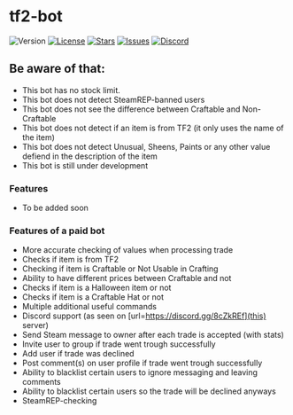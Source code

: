 # tf2-bot
![Version](https://img.shields.io/github/package-json/v/confernn/tf2-bot.svg)
[![License](https://img.shields.io/github/license/confernn/tf2-bot.svg)](https://github.com/confernn/auto-accept-donations/blob/master/LICENSE)
[![Stars](https://img.shields.io/github/stars/confernn/tf2-bot.svg)](https://github.com/confernn/tf2-bot/stargazers)
[![Issues](https://img.shields.io/github/issues/confernn/tf2-bot.svg)](https://github.com/confernn/tf2-bot/issues)
[![Discord](https://img.shields.io/discord/467040686982692865.svg)](https://discord.gg/t8nHSvA)

## Be aware of that:
* This bot has no stock limit.
* This bot does not detect SteamREP-banned users
* This bot does not see the difference between Craftable and Non-Craftable
* This bot does not detect if an item is from TF2 (it only uses the name of the item)
* This bot does not detect Unusual, Sheens, Paints or any other value defiend in the description of the item
* This bot is still under development

### Features
* To be added soon

### Features of a paid bot
* More accurate checking of values when processing trade
* Checks if item is from TF2
* Checking if item is Craftable or Not Usable in Crafting
* Ability to have different prices between Craftable and not
* Checks if item is a Halloween item or not
* Checks if item is a Craftable Hat or not
* Multiple additional useful commands
* Discord support (as seen on [url=https://discord.gg/8cZkREf](this) server)
* Send Steam message to owner after each trade is accepted (with stats)
* Invite user to group if trade went trough successfully
* Add user if trade was declined
* Post comment(s) on user profile if trade went trough successfully
* Ability to blacklist certain users to ignore messaging and leaving comments
* Ability to blacklist certain users so the trade will be declined anyways
* SteamREP-checking
